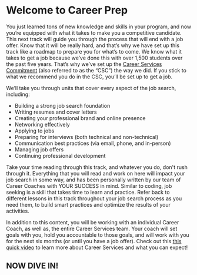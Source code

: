 # Welcome to Career Prep

You just learned tons of new knowledge and skills in your program, and now you’re equipped with what it takes to make you a competitive candidate. This next track will guide you through the process that will end with a job offer. Know that it will be really hard, and that’s why we have set up this track like a roadmap to prepare you for what’s to come. We know what it takes to get a job because we’ve done this with over 1,500 students over the past five years. That’s why we’ve set up the [Career Services Commitment](https://flatironschool.com/career-services-commitment/) (also referred to as the “CSC”) the way we did. If you stick to what we recommend you do in the CSC, you’ll be set up to get a job.


We’ll take you through units that cover every aspect of the job search, including:

  - Building a strong job search foundation
  - Writing resumes and cover letters
  - Creating your professional brand and online presence
  - Networking effectively
  - Applying to jobs
  - Preparing for interviews (both technical and non-technical)
  - Communication best practices (via email, phone, and in-person)
  - Managing job offers
  - Continuing professional development
  
  
Take your time reading through this track, and whatever you do, don't rush through it. Everything that you will read and work on here will impact your job search in some way, and has been personally written by our team of Career Coaches with YOUR SUCCESS in mind. Similar to coding, job seeking is a skill that takes time to learn and practice. Refer back to different lessons in this track throughout your job search process as you need them, to build smart practices and optimize the results of your activities.


In addition to this content, you will be working with an individual Career Coach, as well as, the entire Career Services team. Your coach will set goals with you, hold you accountable to those goals, and will work with you for the next six months (or until you have a job offer). Check out this [this quick video](https://youtu.be/uZLWqBmXo1c) to learn more about Career Services and what you can expect!

## NOW DIVE IN!

